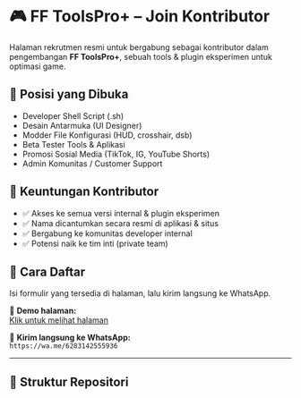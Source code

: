# 🎮 FF ToolsPro+ – Join Kontributor

Halaman rekrutmen resmi untuk bergabung sebagai kontributor dalam pengembangan **FF ToolsPro+**, sebuah tools & plugin eksperimen untuk optimasi game.

## 🔧 Posisi yang Dibuka

- Developer Shell Script (.sh)
- Desain Antarmuka (UI Designer)
- Modder File Konfigurasi (HUD, crosshair, dsb)
- Beta Tester Tools & Aplikasi
- Promosi Sosial Media (TikTok, IG, YouTube Shorts)
- Admin Komunitas / Customer Support

## 🎁 Keuntungan Kontributor

- ✅ Akses ke semua versi internal & plugin eksperimen
- ✅ Nama dicantumkan secara resmi di aplikasi & situs
- ✅ Bergabung ke komunitas developer internal
- ✅ Potensi naik ke tim inti (private team)

## 📲 Cara Daftar

Isi formulir yang tersedia di halaman, lalu kirim langsung ke WhatsApp.

🔗 **Demo halaman:**  
[Klik untuk melihat halaman](https://username.github.io/fftoolspro-plus/)

📱 **Kirim langsung ke WhatsApp:**  
`https://wa.me/6283142555936`

---

## 📁 Struktur Repositori
